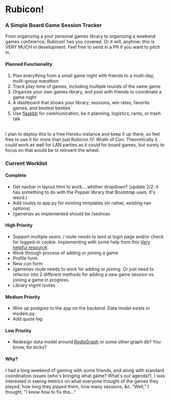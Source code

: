 # Rubicon!

### A Simple Board Game Session Tracker
From organizing a your personal games library to organizing a weekend games conference, Rubicon! has you covered.  Or it will, anyhow: this is VERY MUCH in development.  Feel free to send in a PR if you want to pitch in.

#### Planned Functionality
1. Plan everything from a small game night with friends to a multi-day, multi-group marathon
1. Track play-time of games, including multiple rounds of the same game
3. Organize your own games library, and pool with friends to coordinate a game night
5. A dashboard that shows your library, sessions, win rates, favorite games, and bestest besties
2. Use [flaskbb](https://github.com/flaskbb/flaskbb) for communication, be it planning, logistics, rants, or trash talk

<br>
I plan to deploy this to a free Heroku instance and keep it up there, so feel free to use it for more than just Rubicon IV: Wrath of Con.  Theoretically it could work as well for LAN parties as it could for board games, but surely to focus on that would be to reinvent the wheel.


### Current Worklist
#### Complete
* Get navbar in layout.html to work... whither dropdown? (update 2/2: it has something to do with the Popper library that Bootstrap uses.  It's weird.)
* Add routes to app.py for existing templates (or rather, existing nav options)
* /gamenav as implemented should be /seshnav

#### High Priority
* Support multiple users. / route needs to land at login page and/or check for logged-in cookie.  Implementing with some help from this [Very helpful resource](https://www.youtube.com/watch?v=D6esTdOLXh4).
* Work through process of adding or joining a game
* Profile form
* New con form
* /gamenav route needs to work for adding or joining.  Or just need to refactor into 2 different methods for adding a new game session vs. joining a game in progress.
* Library mgmt routes

#### Medium Priority
* Wire up postgres to the app on the backend.  Data model exists in models.py. 
* Add quote log

#### Low Priority
* Redesign data model around [RedisGraph](https://oss.redislabs.com/redisgraph/) or some other graph db? You know, for kicks?


#### Why?
I had a long weekend of gaming with some friends, and along with standard coordination issues (who's bringing what game? What's our agenda?), I was interested in seeing metrics on what everyone thought of the games they played, how long they played them, how many sessions, &c.  "Well," I thought, "I know how to fix this..."

